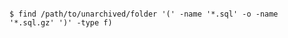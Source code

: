 <!-- usedin: [ _includes/_inlines/AddIns/common/database-backups/database-backups_mysql-v1.md] -->

```

$ find /path/to/unarchived/folder '(' -name '*.sql' -o -name '*.sql.gz' ')' -type f) 

```

